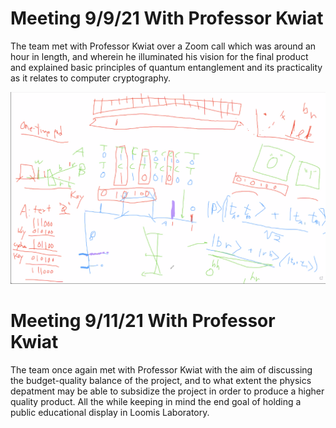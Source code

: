# Meeting 9/9/21 With Professor Kwiat
The team met with Professor Kwiat over a Zoom call which was around an hour in length, and wherein he illuminated his vision for the final product and explained basic principles of quantum entanglement and its practicality as it relates to computer cryptography.

<img src="9-9_Kwiat_Drawing.PNG" width = "900"/>

# Meeting 9/11/21 With Professor Kwiat
The team once again met with Professor Kwiat with the aim of discussing the budget-quality balance of the project, and to what extent the physics depatment may be able to subsidize the project in order to produce a higher quality product. All the while keeping in mind the end goal of holding a public educational display in Loomis Laboratory.
